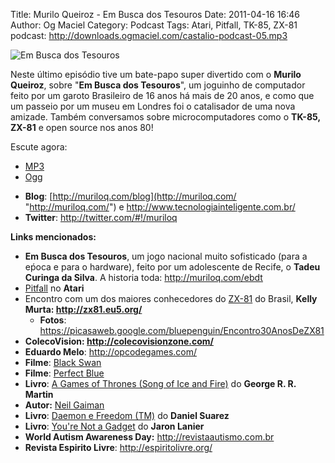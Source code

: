 Title: Murilo Queiroz - Em Busca dos Tesouros
Date: 2011-04-16 16:46
Author: Og Maciel
Category: Podcast
Tags: Atari, Pitfall, TK-85, ZX-81
podcast: http://downloads.ogmaciel.com/castalio-podcast-05.mp3

![Em Busca dos Tesouros]({filename}/images/muriloqueiroz.png)

Neste último episódio tive um bate-papo super divertido com o **Murilo
Queiroz**, sobre "**Em Busca dos Tesouros**", um joguinho de computador
feito por um garoto Brasileiro de 16 anos há mais de 20 anos, e como que
um passeio por um museu em Londres foi o catalisador de uma nova
amizade. Também conversamos sobre microcomputadores como o **TK-85,
ZX-81** e open source nos anos 80!

Escute agora:

* [MP3](http://downloads.ogmaciel.com/castalio-podcast-05.mp3)
* [Ogg](http://downloads.ogmaciel.com/castalio-podcast-05.ogg)

-   **Blog**:
    [http://muriloq.com/blog](http://muriloq.com/ "http://muriloq.com/")
    e <http://www.tecnologiainteligente.com.br/>
-   **Twitter**: <http://twitter.com/#!/muriloq>

**Links mencionados:**

-   **Em Busca dos Tesouros**, um jogo nacional muito sofisticado (para
    a eṕoca e para o hardware), feito por um adolescente de Recife, o
    **Tadeu Curinga da Silva**. A historia toda:
    <http://muriloq.com/ebdt>
-   [Pitfall](https://secure.wikimedia.org/wikipedia/pt/wiki/Pitfall! "https://secure.wikimedia.org/wikipedia/pt/wiki/Pitfall!")
    no **Atari**
-   Encontro com um dos maiores conhecedores do
    [ZX-81](https://secure.wikimedia.org/wikipedia/pt/wiki/Sinclair_ZX81 "https://secure.wikimedia.org/wikipedia/pt/wiki/Sinclair_ZX81")
    do Brasil, **Kelly Murta: <http://zx81.eu5.org/>**
    -   **Fotos**:
        <https://picasaweb.google.com/bluepenguin/Encontro30AnosDeZX81>
-   **ColecoVision: <http://colecovisionzone.com/>**
-   **Eduardo Melo**: <http://opcodegames.com/>
-   **Filme**: [Black
    Swan](http://www.amazon.com/Black-Swan-Natalie-Portman/dp/B0041KKYEM/ref=sr_1_1?ie=UTF8&qid=1302915311&sr=8-1 "http://www.amazon.com/Black-Swan-Natalie-Portman/dp/B0041KKYEM/ref=sr_1_1?ie=UTF8&qid=1302915311&sr=8-1")
-   **Filme**: [Perfect
    Blue](http://www.amazon.com/Perfect-Blue-Junko-Iwao/dp/B00000JL42/ref=sr_1_1?ie=UTF8&qid=1302915272&sr=8-1 "http://www.amazon.com/Perfect-Blue-Junko-Iwao/dp/B00000JL42/ref=sr_1_1?ie=UTF8&qid=1302915272&sr=8-1")
-   **Livro**: [A Games of Thrones (Song of Ice and
    Fire)](http://www.amazon.com/Game-Thrones-Song-Ice-Fire/dp/0553386794/ref=sr_1_1?ie=UTF8&qid=1302915204&sr=8-1 "http://www.amazon.com/Game-Thrones-Song-Ice-Fire/dp/0553386794/ref=sr_1_1?ie=UTF8&qid=1302915204&sr=8-1")
    do **George R. R. Martin**
-   **Autor:** [Neil
    Gaiman](https://secure.wikimedia.org/wikipedia/pt/wiki/Neil_Gaiman "https://secure.wikimedia.org/wikipedia/pt/wiki/Neil_Gaiman")
-   **Livro**: [Daemon e Freedom
    (TM)](http://www.amazon.com/Freedom-TM-Daniel-Suarez/dp/0525951571/ref=sr_1_1?ie=UTF8&s=books&qid=1302915238&sr=8-1 "http://www.amazon.com/Freedom-TM-Daniel-Suarez/dp/0525951571/ref=sr_1_1?ie=UTF8&s=books&qid=1302915238&sr=8-1")
    do **Daniel Suarez**
-   **Livro**: [You're Not a
    Gadget](http://www.amazon.com/You-Are-Not-Gadget-Manifesto/dp/0307389979/ref=sr_1_1?ie=UTF8&qid=1302915166&sr=8-1 "http://www.amazon.com/You-Are-Not-Gadget-Manifesto/dp/0307389979/ref=sr_1_1?ie=UTF8&qid=1302915166&sr=8-1")
    do **Jaron Lanier**
-   **World Autism Awareness Day:** <http://revistaautismo.com.br>
-   **Revista Espirito Livre**: <http://espiritolivre.org/>
